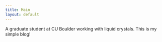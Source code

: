 ```yaml
---
title: Main
layout: default
---
```



A graduate student at CU Boulder working with liquid crystals. This is my simple blog!

